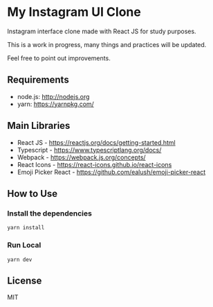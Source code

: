# My Instagram UI Clone
Instagram interface clone made with React JS for study purposes.

This is a work in progress, many things and practices will be updated.

Feel free to point out improvements.

## Requirements
* node.js: <http://nodejs.org>
* yarn: <https://yarnpkg.com/>

## Main Libraries
* React JS - <https://reactjs.org/docs/getting-started.html>
* Typescript - <https://www.typescriptlang.org/docs/>
* Webpack - <https://webpack.js.org/concepts/>
* React Icons - <https://react-icons.github.io/react-icons>
* Emoji Picker React - <https://github.com/ealush/emoji-picker-react>

## How to Use

### Install the dependencies
```
yarn install
```
### Run Local
```
yarn dev
```

## License
MIT
